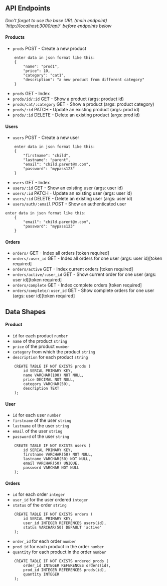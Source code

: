## API Endpoints

_Don't forget to use the base URL (main endpoint) 'http://localhost:3000/api/' before endpoints below_

#### Products

- `prods` POST - Create a new product
```
    enter data in json format like this:
    {
        "name": "prod1",
        "price": 10,
        "category": "cat1",
        "description": "a new product from different category"
    }
```
- `prods` GET - Index
- `prods/id/:id` GET - Show a product (args: product id)
- `prods/cat/:category` GET - Show a product (args: product category)
- `prods/:id` PATCH - Update an existing product (args: prod id)
- `prods/:id` DELETE - Delete an existing product (args: prod id)

#### Users

- `users` POST - Create a new user
```
    enter data in json format like this:
    {
        "firstname": "child",
        "lastname": "parent",
        "email": "child.parent@m.com",
        "password": "mypass123"
    }
```
- `users` GET - Index
- `users/:id` GET - Show an existing user (args: user id)
- `users/:id` PATCH - Update an existing user (args: user id)
- `users/:id` DELETE - Delete an existing user (args: user id)
- `users/auth/:email` POST - Show an authenticated user
```
enter data in json format like this:
    {
        "email": "child.parent@m.com",
        "password": "mypass123"
    }
``` 

#### Orders

- `orders/` GET - Index all orders [token required]
- `orders/:user_id` GET - Index all orders for one user (args: user id)[token required]
- `orders/active` GET - Index current orders [token required]
- `orders/active/:user_id` GET - Show current order for one user (args: user id)[token required]
- `orders/complete` GET - Index complete orders [token required]
- `orders/complete/:user_id` GET - Show complete orders for one user (args: user id)[token required]

## Data Shapes

#### Product

- `id` for each product `number`
- `name` of the product `string`
- `price` of the product `number`
- `category` from which the product `string`
- `description` for each product `string`

```
    CREATE TABLE IF NOT EXISTS prods (
        id SERIAL PRIMARY KEY,
        name VARCHAR(100) NOT NULL,
        price DECIMAL NOT NULL,
        category VARCHAR(50),
        description TEXT
    );
```

#### User

- `id` for each user `number`
- `firstname` of the user `string`
- `lastname` of the user `string`
- `email` of the user `string`
- `password` of the user `string`

```
    CREATE TABLE IF NOT EXISTS users (
        id SERIAL PRIMARY KEY,
        firstname VARCHAR(50) NOT NULL,
        lastname VARCHAR(50) NOT NULL,
        email VARCHAR(50) UNIQUE,
        password VARCHAR NOT NULL
    );
```

#### Orders

- `id` for each order `integer`
- `user_id` for the user ordered `integer`
- `status` of the order `string`

```
    CREATE TABLE IF NOT EXISTS orders (
        id SERIAL PRIMARY KEY,
        user_id INTEGER REFERENCES users(id),
        status VARCHAR(50) DEFAULT 'active'
    );
```

- `order_id` for each order `number`
- `prod_id` for each product in the order `number`
- `quantity` for each product in the order `number`

```
    CREATE TABLE IF NOT EXISTS ordered_prods (
        order_id INTEGER REFERENCES orders(id),
        prod_id INTEGER REFERENCES prods(id),
        quantity INTEGER
    );
```
